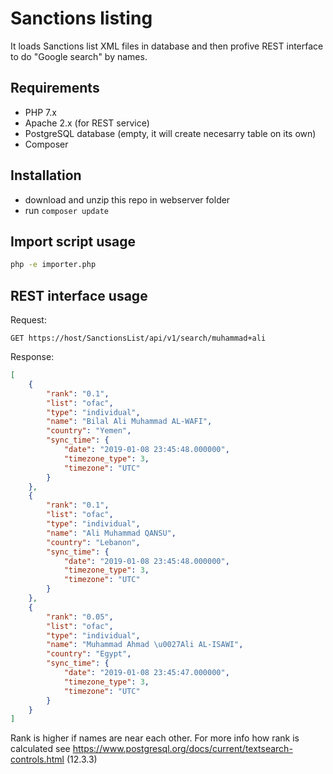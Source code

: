 # Sanctions listing

It loads Sanctions list XML files in database and then profive REST interface to do "Google search" by names.

## Requirements

- PHP 7.x
- Apache 2.x (for REST service)
- PostgreSQL database (empty, it will create necesarry table on its own)
- Composer

## Installation

- download and unzip this repo in webserver folder
- run `composer update`

## Import script usage

``` bash
php -e importer.php
``` 

## REST interface usage

Request:
```curl
GET https://host/SanctionsList/api/v1/search/muhammad+ali
``` 

Response:
```json
[
    {
        "rank": "0.1",
        "list": "ofac",
        "type": "individual",
        "name": "Bilal Ali Muhammad AL-WAFI",
        "country": "Yemen",
        "sync_time": {
            "date": "2019-01-08 23:45:48.000000",
            "timezone_type": 3,
            "timezone": "UTC"
        }
    },
    {
        "rank": "0.1",
        "list": "ofac",
        "type": "individual",
        "name": "Ali Muhammad QANSU",
        "country": "Lebanon",
        "sync_time": {
            "date": "2019-01-08 23:45:48.000000",
            "timezone_type": 3,
            "timezone": "UTC"
        }
    },
    {
        "rank": "0.05",
        "list": "ofac",
        "type": "individual",
        "name": "Muhammad Ahmad \u0027Ali AL-ISAWI",
        "country": "Egypt",
        "sync_time": {
            "date": "2019-01-08 23:45:47.000000",
            "timezone_type": 3,
            "timezone": "UTC"
        }
    }
]
``` 

Rank is higher if names are near each other.
For more info how rank is calculated see https://www.postgresql.org/docs/current/textsearch-controls.html (12.3.3)
